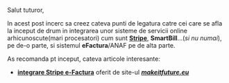 Salut tuturor,

In acest post incerc sa creez cateva punti de legatura catre cei care se afla la inceput de drum in integrarea unor sisteme de servicii online arhicunoscute(mari procesatori) cum sunt [**Stripe**](https://github.com/stripe), **SmartBill**...(*si nu numai*), pe de-o parte, si sistemul **eFactura**/ANAF pe de alta parte.

As recomanda pt inceput, cateva articole interesante:

 - [**integrare Stripe e-Factura**](https://www.makeitfuture.eu/integrare-stripe-e-factura) oferit de site-ul [***makeitfuture.eu***](https://www.makeitfuture.eu)
